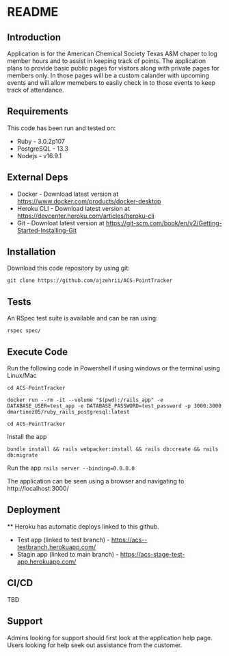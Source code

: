 # README

## Introduction ##

Application is for the American Chemical Society Texas A&M chaper to log member hours and to assist in keeping track of points. The application plans to provide basic public pages for visitors along with private pages for members only. In those pages will be a custom calander with upcoming events and will allow memebers to easily check in to those events to keep track of attendance. 

## Requirements ##

This code has been run and tested on:

* Ruby - 3.0.2p107
* PostgreSQL - 13.3 
* Nodejs - v16.9.1


## External Deps  ##

* Docker - Download latest version at https://www.docker.com/products/docker-desktop
* Heroku CLI - Download latest version at https://devcenter.heroku.com/articles/heroku-cli
* Git - Downloat latest version at https://git-scm.com/book/en/v2/Getting-Started-Installing-Git

## Installation ##

Download this code repository by using git:

 `git clone https://github.com/ajzehrii/ACS-PointTracker`


## Tests ##

An RSpec test suite is available and can be ran using:

  `rspec spec/`

## Execute Code ##

Run the following code in Powershell if using windows or the terminal using Linux/Mac

  `cd ACS-PointTracker`

  `docker run --rm -it --volume "$(pwd):/rails_app" -e DATABASE_USER=test_app -e DATABASE_PASSWORD=test_password -p 3000:3000 dmartinez05/ruby_rails_postgresql:latest`

  `cd ACS-PointTracker`

Install the app

  `bundle install && rails webpacker:install && rails db:create && rails db:migrate`

Run the app
  `rails server --binding=0.0.0.0`

The application can be seen using a browser and navigating to http://localhost:3000/

## Deployment ##

** Heroku has automatic deploys linked to this github. 
* Test app (linked to test branch) - https://acs--testbranch.herokuapp.com/
* Stagin app (linked to main branch) - https://acs-stage-test-app.herokuapp.com/


## CI/CD ##

TBD

## Support ##

Admins looking for support should first look at the application help page.
Users looking for help seek out assistance from the customer.

